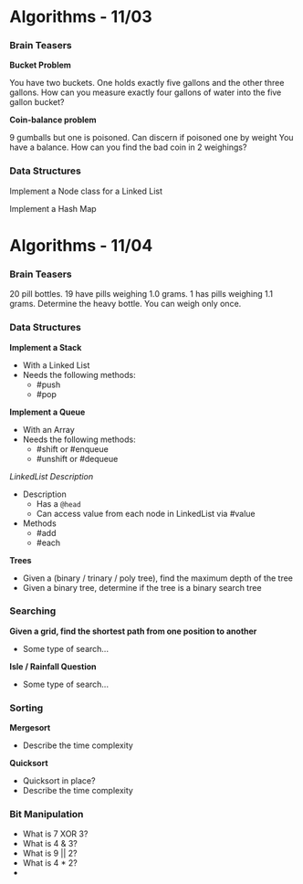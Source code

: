# Algorithms - 11/03
### Brain Teasers
**Bucket Problem**

You have two buckets. One holds exactly five gallons and the other three gallons. How can you measure exactly four gallons of water into the five gallon bucket?

**Coin-balance problem** 

9 gumballs but one is poisoned. Can discern if poisoned one by weight
You have a balance. How can you find the bad coin in 2 weighings?

### Data Structures
Implement a Node class for a Linked List

Implement a Hash Map

# Algorithms - 11/04
### Brain Teasers
20 pill bottles. 19 have pills weighing 1.0 grams. 1 has pills weighing 1.1 grams. Determine the heavy bottle. You can weigh only once.

### Data Structures
**Implement a Stack**
  - With a Linked List
  - Needs the following methods:
    - \#push
    - \#pop

**Implement a Queue**
  - With an Array
  - Needs the following methods:
    - \#shift or \#enqueue
    - \#unshift or \#dequeue

*LinkedList Description*
  - Description
    - Has a `@head`
    - Can access value from each node in LinkedList via #value
  - Methods
    - \#add
    - \#each

**Trees**
  - Given a (binary / trinary / poly tree), find the maximum depth of the tree
  - Given a binary tree, determine if the tree is a binary search tree

### Searching
**Given a grid, find the shortest path from one position to another**
  - Some type of search...

**Isle / Rainfall Question**
  - Some type of search...

### Sorting
**Mergesort**
  - Describe the time complexity

**Quicksort**
  - Quicksort in place?
  - Describe the time complexity

### Bit Manipulation
- What is 7 XOR 3?
- What is 4 & 3?
- What is 9 || 2?
- What is 4 * 2?
-
